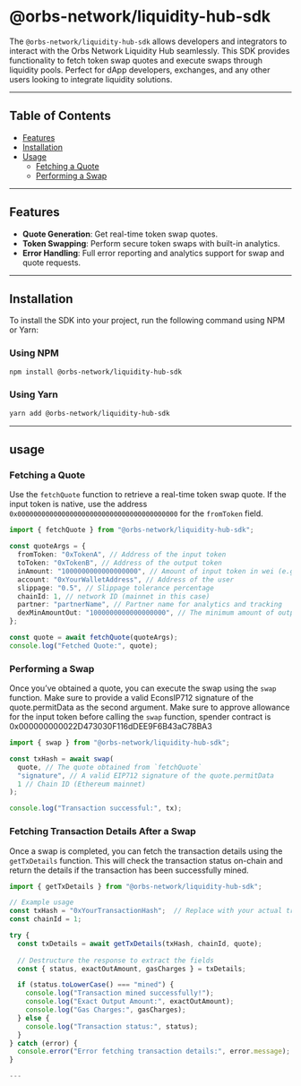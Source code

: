 # @orbs-network/liquidity-hub-sdk

The `@orbs-network/liquidity-hub-sdk` allows developers and integrators to interact with the Orbs Network Liquidity Hub seamlessly. This SDK provides functionality to fetch token swap quotes and execute swaps through liquidity pools. Perfect for dApp developers, exchanges, and any other users looking to integrate liquidity solutions.

---

## Table of Contents

- [Features](#features)
- [Installation](#installation)
- [Usage](#usage)
  - [Fetching a Quote](#fetching-a-quote)
  - [Performing a Swap](#performing-a-swap)

---

## Features

- **Quote Generation**: Get real-time token swap quotes.
- **Token Swapping**: Perform secure token swaps with built-in analytics.
- **Error Handling**: Full error reporting and analytics support for swap and quote requests.

---

## Installation

To install the SDK into your project, run the following command using NPM or Yarn:

### Using NPM

```bash
npm install @orbs-network/liquidity-hub-sdk
```

### Using Yarn

```bash
yarn add @orbs-network/liquidity-hub-sdk
```

---

## usage

### Fetching a Quote 

Use the `fetchQuote` function to retrieve a real-time token swap quote.
If the input token is native, use the address `0x0000000000000000000000000000000000000000` for the `fromToken` field.

```typescript
import { fetchQuote } from "@orbs-network/liquidity-hub-sdk";

const quoteArgs = {
  fromToken: "0xTokenA", // Address of the input token
  toToken: "0xTokenB", // Address of the output token
  inAmount: "1000000000000000000", // Amount of input token in wei (e.g., 1 token)
  account: "0xYourWalletAddress", // Address of the user
  slippage: "0.5", // Slippage tolerance percentage
  chainId: 1, // network ID (mainnet in this case)
  partner: "partnerName", // Partner name for analytics and tracking
  dexMinAmountOut: "1000000000000000000", // The minimum amount of output token that the dex router can guarantee
};

const quote = await fetchQuote(quoteArgs);
console.log("Fetched Quote:", quote);
```


### Performing a Swap

Once you’ve obtained a quote, you can execute the swap using the `swap` function.
Make sure to provide a valid EconsIP712 signature of the quote.permitData as the second argument.
Make sure to approve allowance for the input token before calling the `swap` function, spender contract is 
0x000000000022D473030F116dDEE9F6B43aC78BA3

```typescript
import { swap } from "@orbs-network/liquidity-hub-sdk";

const txHash = await swap(
  quote, // The quote obtained from `fetchQuote`
  "signature", // A valid EIP712 signature of the quote.permitData 
  1 // Chain ID (Ethereum mainnet)
);

console.log("Transaction successful:", tx);
```



### Fetching Transaction Details After a Swap

Once a swap is completed, you can fetch the transaction details using the `getTxDetails` function. This will check the transaction status on-chain and return the details if the transaction has been successfully mined.

```typescript
import { getTxDetails } from "@orbs-network/liquidity-hub-sdk";

// Example usage
const txHash = "0xYourTransactionHash";  // Replace with your actual transaction hash
const chainId = 1;  

try {
  const txDetails = await getTxDetails(txHash, chainId, quote);
  
  // Destructure the response to extract the fields
  const { status, exactOutAmount, gasCharges } = txDetails;

  if (status.toLowerCase() === "mined") {
    console.log("Transaction mined successfully!");
    console.log("Exact Output Amount:", exactOutAmount);
    console.log("Gas Charges:", gasCharges);
  } else {
    console.log("Transaction status:", status);
  }
} catch (error) {
  console.error("Error fetching transaction details:", error.message);
}

---